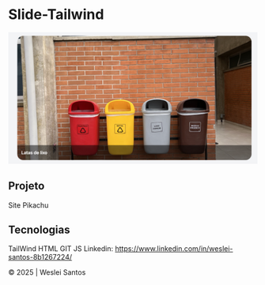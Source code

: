 # Slide-Tailwind
![](./imgs/Preview.png)

## Projeto
Site Pikachu

## Tecnologias
TailWind
HTML
GIT
JS
Linkedin: https://www.linkedin.com/in/weslei-santos-8b1267224/

© 2025 | Weslei Santos